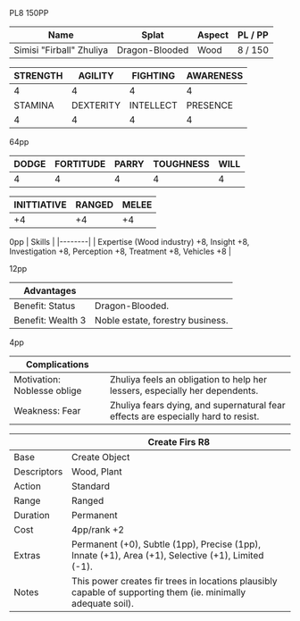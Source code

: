 PL8 150PP

| Name | Splat | Aspect | PL / PP |
|-|-|-|-|
|  Simisi "Firball" Zhuliya | Dragon-Blooded | Wood | 8 / 150 |

| STRENGTH | AGILITY   | FIGHTING  | AWARENESS |
|----------|-----------|-----------|-----------|
|      4   |    4      |     4     |    4      |
| STAMINA  | DEXTERITY | INTELLECT |  PRESENCE |
|      4   |    4      |     4     |    4      |

64pp

|DODGE|FORTITUDE|PARRY|TOUGHNESS|WILL|
|-----|---------|-----|---------|----|
|   4 |  4      |  4  |    4    |  4 |

| INITTIATIVE | RANGED | MELEE | 
|-|-|-|
| +4 | +4 | +4|

0pp
| Skills |
|--------|
| Expertise (Wood industry) +8, Insight	+8, Investigation	+8, Perception +8, Treatment +8, Vehicles +8 |

12pp

| Advantages | |
|------------|-|
| Benefit: Status | Dragon-Blooded. |
| Benefit: Wealth 3 | Noble estate, forestry business. |

4pp

| Complications | |
|-|-|
| Motivation: Noblesse oblige | Zhuliya feels an obligation to help her lessers, especially her dependents. |
| Weakness: Fear | Zhuliya fears dying, and supernatural fear effects are especially hard to resist. |

|  | Create Firs R8 |
|-|-|
| Base| Create Object |
| Descriptors | Wood, Plant |
| Action | Standard |
| Range  | Ranged |
| Duration | Permanent |
| Cost | 4pp/rank +2 |
| Extras | Permanent (+0), Subtle (1pp), Precise (1pp), Innate (+1), Area (+1), Selective (+1), Limited (-1).  |
| Notes | This power creates fir trees in locations plausibly capable of supporting them (ie. minimally adequate soil). |

